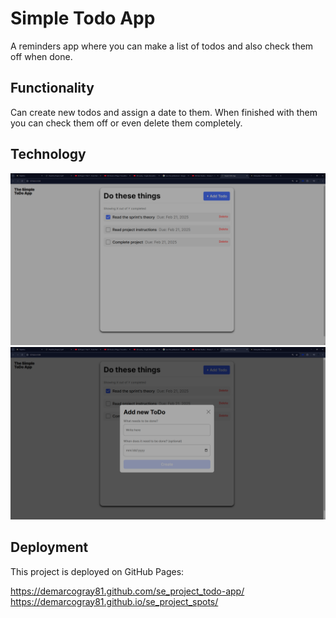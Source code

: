 # Simple Todo App

A reminders app where you can make a list of todos and also check them off when done.

## Functionality

Can create new todos and assign a date to them. When finished with them you can check them off or even delete them completely.

## Technology

![Interface of todo App](<Simple ToDo App - Google Chrome 2_21_2025 7_49_25 PM.png>)
![Add task Screen](<Simple ToDo App - Google Chrome 2_21_2025 7_51_45 PM.png>)

## Deployment

This project is deployed on GitHub Pages:

https://demarcogray81.github.com/se_project_todo-app/
https://demarcogray81.github.io/se_project_spots/
